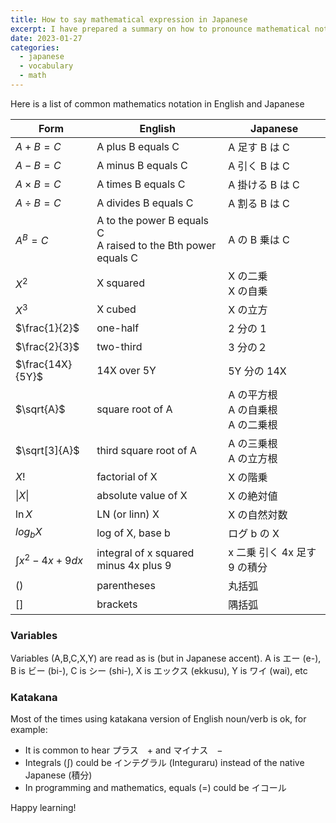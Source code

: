 ```yaml
---
title: How to say mathematical expression in Japanese
excerpt: I have prepared a summary on how to pronounce mathematical notation and formula in English and Japanese
date: 2023-01-27
categories:
  - japanese
  - vocabulary
  - math
---
```


Here is a list of common mathematics notation in English and Japanese

| Form               | English                                                         | Japanese                               |
| ------------------ | --------------------------------------------------------------- | -------------------------------------- |
| $A+B=C$            | A plus B equals C                                               | A 足す B は C                          |
| $A-B=C$            | A minus B equals C                                              | A 引く B は C                          |
| $A \times B=C$     | A times B equals C                                              | A 掛ける B は C                        |
| $A \div B=C$       | A divides B equals C                                            | A 割る B は C                          |
| $A^B=C$            | A to the power B equals C<br>A raised to the Bth power equals C | A の B 乗は C                          |
| $X^2$              | X squared                                                       | X の二乗<br>X の自乗                   |
| $X^3$              | X cubed                                                         | X の立方                               |
| $\frac{1}{2}$      | one-half                                                        | 2 分の 1<br>                           |
| $\frac{2}{3}$      | two-third                                                       | 3 分の２<br>                           |
| $\frac{14X}{5Y}$   | 14X over 5Y                                                     | 5Y 分の 14X<br>                        |
| $\sqrt{A}$         | square root of A                                                | A の平方根<br>A の自乗根<br>A の二乗根 |
| $\sqrt[3]{A}$      | third square root of A                                          | A の三乗根<br>A の立方根               |
| $X!$               | factorial of X                                                  | X の階乗                               |
| $\|X\|$            | absolute value of X                                             | X の絶対値                             |
| $\ln X$            | LN (or linn) X                                                  | X の自然対数                           |
| $log_bX$           | log of X, base b                                                | ログ b の X                            |
| $\int x^2-4x+9 dx$ | integral of x squared minus 4x plus 9                           | x 二乗 引く 4x 足す 9 の積分           |
| $()$               | parentheses                                                     | 丸括弧                                 |
| $[]$               | brackets                                                        | 隅括弧                                 |

### Variables

Variables (A,B,C,X,Y) are read as is (but in Japanese accent).
A is エー (e-), B is ビー (bi-), C is シー (shi-), X is エックス (ekkusu), Y is ワイ (wai), etc

### Katakana

Most of the times using katakana version of English noun/verb is ok, for example:

- It is common to hear プラス　$+$ and マイナス　$-$
- Integrals ($\int$) could be インテグラル (Integuraru) instead of the native Japanese (積分)
- In programming and mathematics, equals ($=$) could be イコール

Happy learning!
